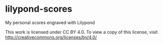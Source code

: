 # lilypond-scores
My personal scores engraved with Lilypond

This work is licensed under CC BY 4.0. To view a copy of this license, visit http://creativecommons.org/licenses/by/4.0/
